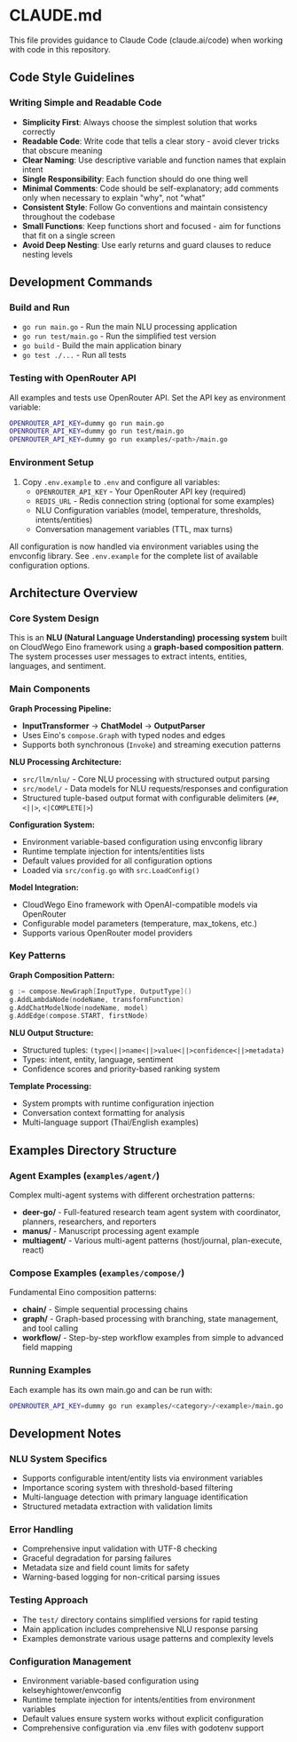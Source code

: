 # CLAUDE.md

This file provides guidance to Claude Code (claude.ai/code) when working with code in this repository.

## Code Style Guidelines

### Writing Simple and Readable Code
- **Simplicity First**: Always choose the simplest solution that works correctly
- **Readable Code**: Write code that tells a clear story - avoid clever tricks that obscure meaning
- **Clear Naming**: Use descriptive variable and function names that explain intent
- **Single Responsibility**: Each function should do one thing well
- **Minimal Comments**: Code should be self-explanatory; add comments only when necessary to explain "why", not "what"
- **Consistent Style**: Follow Go conventions and maintain consistency throughout the codebase
- **Small Functions**: Keep functions short and focused - aim for functions that fit on a single screen
- **Avoid Deep Nesting**: Use early returns and guard clauses to reduce nesting levels

## Development Commands

### Build and Run
- `go run main.go` - Run the main NLU processing application
- `go run test/main.go` - Run the simplified test version
- `go build` - Build the main application binary
- `go test ./...` - Run all tests

### Testing with OpenRouter API
All examples and tests use OpenRouter API. Set the API key as environment variable:
```bash
OPENROUTER_API_KEY=dummy go run main.go
OPENROUTER_API_KEY=dummy go run test/main.go
OPENROUTER_API_KEY=dummy go run examples/<path>/main.go
```

### Environment Setup
1. Copy `.env.example` to `.env` and configure all variables:
   - `OPENROUTER_API_KEY` - Your OpenRouter API key (required)
   - `REDIS_URL` - Redis connection string (optional for some examples)
   - NLU Configuration variables (model, temperature, thresholds, intents/entities)
   - Conversation management variables (TTL, max turns)

All configuration is now handled via environment variables using the envconfig library. See `.env.example` for the complete list of available configuration options.

## Architecture Overview

### Core System Design
This is an **NLU (Natural Language Understanding) processing system** built on CloudWego Eino framework using a **graph-based composition pattern**. The system processes user messages to extract intents, entities, languages, and sentiment.

### Main Components

**Graph Processing Pipeline:**
- **InputTransformer** → **ChatModel** → **OutputParser**
- Uses Eino's `compose.Graph` with typed nodes and edges
- Supports both synchronous (`Invoke`) and streaming execution patterns

**NLU Processing Architecture:**
- `src/llm/nlu/` - Core NLU processing with structured output parsing
- `src/model/` - Data models for NLU requests/responses and configuration
- Structured tuple-based output format with configurable delimiters (`##`, `<||>`, `<|COMPLETE|>`)

**Configuration System:**
- Environment variable-based configuration using envconfig library
- Runtime template injection for intents/entities lists 
- Default values provided for all configuration options
- Loaded via `src/config.go` with `src.LoadConfig()`

**Model Integration:**
- CloudWego Eino framework with OpenAI-compatible models via OpenRouter
- Configurable model parameters (temperature, max_tokens, etc.)
- Supports various OpenRouter model providers

### Key Patterns

**Graph Composition Pattern:**
```go
g := compose.NewGraph[InputType, OutputType]()
g.AddLambdaNode(nodeName, transformFunction)
g.AddChatModelNode(nodeName, model)
g.AddEdge(compose.START, firstNode)
```

**NLU Output Structure:**
- Structured tuples: `(type<||>name<||>value<||>confidence<||>metadata)`
- Types: intent, entity, language, sentiment
- Confidence scores and priority-based ranking system

**Template Processing:**
- System prompts with runtime configuration injection
- Conversation context formatting for analysis
- Multi-language support (Thai/English examples)

## Examples Directory Structure

### Agent Examples (`examples/agent/`)
Complex multi-agent systems with different orchestration patterns:

- **deer-go/** - Full-featured research team agent system with coordinator, planners, researchers, and reporters
- **manus/** - Manuscript processing agent example  
- **multiagent/** - Various multi-agent patterns (host/journal, plan-execute, react)

### Compose Examples (`examples/compose/`)
Fundamental Eino composition patterns:

- **chain/** - Simple sequential processing chains
- **graph/** - Graph-based processing with branching, state management, and tool calling
- **workflow/** - Step-by-step workflow examples from simple to advanced field mapping

### Running Examples
Each example has its own main.go and can be run with:
```bash
OPENROUTER_API_KEY=dummy go run examples/<category>/<example>/main.go
```

## Development Notes

### NLU System Specifics
- Supports configurable intent/entity lists via environment variables
- Importance scoring system with threshold-based filtering  
- Multi-language detection with primary language identification
- Structured metadata extraction with validation limits

### Error Handling
- Comprehensive input validation with UTF-8 checking
- Graceful degradation for parsing failures
- Metadata size and field count limits for safety
- Warning-based logging for non-critical parsing issues

### Testing Approach
- The `test/` directory contains simplified versions for rapid testing
- Main application includes comprehensive NLU response parsing
- Examples demonstrate various usage patterns and complexity levels

### Configuration Management
- Environment variable-based configuration using kelseyhightower/envconfig
- Runtime template injection for intents/entities from environment variables
- Default values ensure system works without explicit configuration
- Comprehensive configuration via .env files with godotenv support